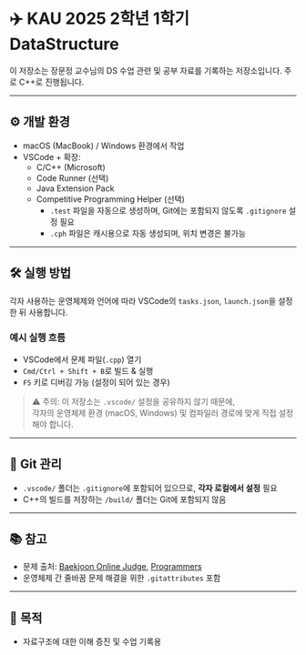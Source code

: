 # ✈️ KAU 2025 2학년 1학기 DataStructure 

이 저장소는 장문정 교수님의 DS 수업 관련 및 공부 자료를 기록하는 저장소입니다.
주로 C++로 진행됩니다.

---

## ⚙️ 개발 환경

- macOS (MacBook) / Windows 환경에서 작업
- VSCode + 확장:  
  - C/C++ (Microsoft)  
  - Code Runner (선택)  
  - Java Extension Pack
  - Competitive Programming Helper (선택)
    - `.test` 파일을 자동으로 생성하며, Git에는 포함되지 않도록 `.gitignore` 설정 필요
    - `.cph` 파일은 캐시용으로 자동 생성되며, 위치 변경은 불가능

---

## 🛠️ 실행 방법

각자 사용하는 운영체제와 언어에 따라 VSCode의 `tasks.json`, `launch.json`을 설정한 뒤 사용합니다.

### 예시 실행 흐름

- VSCode에서 문제 파일(`.cpp`) 열기
- `Cmd/Ctrl + Shift + B`로 빌드 & 실행
- `F5` 키로 디버깅 가능 (설정이 되어 있는 경우)

> ⚠️ 주의: 이 저장소는 `.vscode/` 설정을 공유하지 않기 때문에,  
> 각자의 운영체제 환경 (macOS, Windows) 및 컴파일러 경로에 맞게 직접 설정해야 합니다.

---

## 📌 Git 관리

- `.vscode/` 폴더는 `.gitignore`에 포함되어 있으므로, **각자 로컬에서 설정** 필요
- C++의 빌드를 저장하는 `/build/` 폴더는 Git에 포함되지 않음

---

## 📚 참고

- 문제 출처: [Baekjoon Online Judge](https://www.acmicpc.net/), [Programmers](https://programmers.co.kr/)
- 운영체제 간 줄바꿈 문제 해결을 위한 `.gitattributes` 포함

---

## 🙌 목적

- 자료구조에 대한 이해 증진 및 수업 기록용
